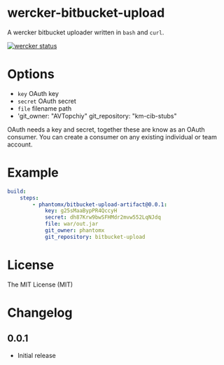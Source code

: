 # wercker-bitbucket-upload

A wercker bitbucket uploader written in `bash` and `curl`.

[![wercker status](https://app.wercker.com/status/a468e950a4e0f97cf28f1eaad652c513/m "wercker status")](https://app.wercker.com/project/bykey/a468e950a4e0f97cf28f1eaad652c513)

# Options

- `key` OAuth key
- `secret` OAuth secret
- `file` filename path
- 'git_owner: "AVTopchiy"
              git_repository: "km-cib-stubs"

OAuth needs a key and secret, together these are know as an OAuth consumer. You can create a consumer on any existing individual or team account. 

# Example

```yaml
build:
    steps:
        - phantomx/bitbucket-upload-artifact@0.0.1:
            key: g25sMaaBypPR4QccyH
            secret: dh87Krw9bwSFHMdr2mvw552LqNJdq
            file: war/out.jar
            git_owner: phantomx
            git_repository: bitbucket-upload
```

# License

The MIT License (MIT)

# Changelog

## 0.0.1

- Initial release
